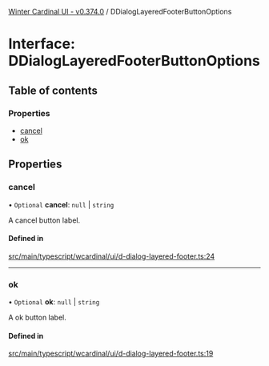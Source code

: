 [Winter Cardinal UI - v0.374.0](../index.md) / DDialogLayeredFooterButtonOptions

# Interface: DDialogLayeredFooterButtonOptions

## Table of contents

### Properties

- [cancel](DDialogLayeredFooterButtonOptions.md#cancel)
- [ok](DDialogLayeredFooterButtonOptions.md#ok)

## Properties

### cancel

• `Optional` **cancel**: ``null`` \| `string`

A cancel button label.

#### Defined in

[src/main/typescript/wcardinal/ui/d-dialog-layered-footer.ts:24](https://github.com/winter-cardinal/winter-cardinal-ui/blob/v0.310.1/src/main/typescript/wcardinal/ui/d-dialog-layered-footer.ts#L24)

___

### ok

• `Optional` **ok**: ``null`` \| `string`

A ok button label.

#### Defined in

[src/main/typescript/wcardinal/ui/d-dialog-layered-footer.ts:19](https://github.com/winter-cardinal/winter-cardinal-ui/blob/v0.310.1/src/main/typescript/wcardinal/ui/d-dialog-layered-footer.ts#L19)
